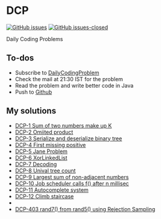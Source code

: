 # DCP
[![GitHub issues](https://img.shields.io/github/issues/bathinaMounika/DCP.svg)](https://github.com/bathinaMounika/DCP/issues)
[![GitHub issues-closed](https://img.shields.io/github/issues-closed/bathinaMounika/DCP.svg)](https://GitHub.com/bathinaMounika/DCP/issues?q=is%3Aissue+is%3Aclosed)

Daily Coding Problems

## To-dos

- Subscribe to [DailyCodingProblem](https://www.dailycodingproblem.com/)
- Check the mail at 21:30 IST for the problem
- Read the problem and write better code in Java
- Push to [Github](https://github.com/bathinaMounika/DCP/)

## My solutions

- [DCP-1 Sum of two numbers make up K](https://binarysearch.io/problems/Sum-of-two-numbers/editorials/932717)
- [DCP-2 Omiited product](https://binarysearch.io/problems/Omitted/editorials/939946)
- [DCP-3 Serialize and deserialize binary tree](https://leetcode.com/problems/serialize-and-deserialize-binary-tree/)
- [DCP-4 First missing positive](https://leetcode.com/problems/first-missing-positive/)
- [DCP-5 Jane Problem](/DCP-5/problem.txt)
- [DCP-6 XorLinkedList](/DCP-6/problem.txt)
- [DCP-7 Decoding](https://leetcode.com/problems/decode-ways/)
- [DCP-8 Unival tree count](https://binarysearch.io/problems/Unival-Tree-Count)
- [DCP-9 Largest sum of non-adjacent numbers](DCP-9/problem.txt)
- [DCP-10 Job scheduler calls f() after n millisec]()
- [DCP-11 Autocomplete system]()
- [DCP-12 Climb staircase]()
- 
- [DCP-403 rand7() from rand5() using Rejection Sampling](DCP-403/script.py)

